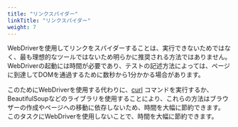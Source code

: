 ```yaml
---
title: "リンクスパイダー"
linkTitle: "リンクスパイダー"
weight: 7
---
```



WebDriverを使用してリンクをスパイダーすることは、実行できないためではなく、最も理想的なツールではないため明らかに推奨される方法ではありません。
WebDriverの起動には時間が必要であり、テストの記述方法によっては、ページに到達してDOMを通過するために数秒から1分かかる場合があります。

このためにWebDriverを使用する代わりに、[curl](//curl.haxx.se/) コマンドを実行するか、BeautifulSoupなどのライブラリを使用することにより、これらの方法はブラウザーの作成やページへの移動に依存しないため、時間を大幅に節約できます。
このタスクにWebDriverを使用しないことで、時間を大幅に節約できます。
